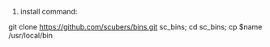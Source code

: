 
1. install command:

git clone https://github.com/scubers/bins.git sc_bins; cd sc_bins; cp $name /usr/local/bin

